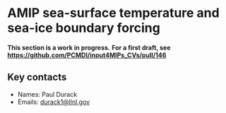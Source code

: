 # AMIP sea-surface temperature and sea-ice boundary forcing

**This section is a work in progress.**
**For a first draft, see https://github.com/PCMDI/input4MIPs_CVs/pull/146**

## Key contacts

- Names: Paul Durack
- Emails: durack1@llnl.gov
